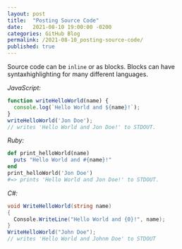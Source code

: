 ```yaml
---
layout: post
title:  "Posting Source Code"
date:   2021-08-10 19:00:00 -0200
categories: GitHub Blog
permalink: /2021-08-10_posting-source-code/
published: true
---
```


Source code can be `inline` or as blocks. Blocks can have syntaxhighlighting for many different languages.

_JavaScript:_

```js
function writeHelloWorld(name) {
  console.log(`Hello World and ${name}!`);
}
writeHelloWorld('Jon Doe');
// writes 'Hello World and Jon Doe!' to STDOUT.
```

_Ruby:_

```ruby
def print_helloWorld(name)
  puts "Hello World and #{name}!"
end
print_helloWorld('Jon Doe')
#=> prints 'Hello World and Jon Doe!' to STDOUT.
```

_C#:_

```csharp
void WriteHelloWorld(string name)
{
  Console.WriteLine("Hello World and {0}!", name);
}
WriteHelloWorld("John Doe");
// writes 'Hello World and Johnm Doe' to STDOUT
```
